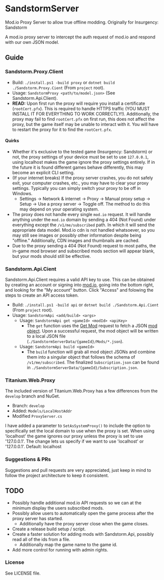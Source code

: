 # SandstormServer
Mod.io Proxy Server to allow true offline modding. Originally for Insurgency: Sandstorm

A mod.io proxy server to intercept the auth request of mod.io and respond with our own JSON model.

## Guide

### Sandstorm.Proxy.Client
- Build: `./install.ps1 -build proxy` or `dotnet build ./Sandstorm.Proxy.Cient` (From `project` root).
- Usage: `SandstormProxy <path/to/model.json>` (See Sandstorm.Api.Client).
- **READ:** Upon first run the proxy will require you install a certificate (`rootCert.pfx`). This is required to handle HTTPS traffic (YOU MUST INSTALL IT FOR EVERYTHING TO WORK CORRECTLY!). Additionally, the proxy may fail to find `rootCert.pfx` on first run, this does not affect the proxy, but the game itself may be unable to interact with it. You will have to restart the proxy for it to find the `rootCert.pfx`.
#### Quirks
- Whether it's exclusive to the tested game (Insurgency: Sandstorm) or not, the proxy settings of your device must be set to use `127.0.0.1`, using localhost makes the game ignore the proxy settings entirely. If in the future it is found different games behave differently, this may become an explicit CLI setting.
- (If your internet breaks) If the proxy server crashes, you do not safely exit, your computer crashes, etc., you may have to clear your proxy settings. Typically you can simply switch your proxy to be off in Windows.
    - Settings -> Network & internet -> Proxy -> Manual proxy setup -> Setup -> Use a proxy server -> Toggle off. The method to do this may depend on your operating system.
- The proxy does not handle every single `mod.io` request. It will handle anything under the `mod.io` domain by sending a 404 (Not Found) under everything except the `/v1/me/subscribed` path. In which it will send the appropriate data model. Mod.io cdn is not handled whatsoever, so you may still see images or possibly other information despite being "offline." Additionally, CDN images and thumbnails are cached.
- Due to the proxy sending a 404 (Not Found) request to most paths, the in-game mod browser and subscribed mods section will appear blank, but your mods should still be effective.

### Sandstorm.Api.Cient
Sandstorm.Api.Client requires a valid API key to use. This can be obtained by creating an account or signing into [mod.io](https://mod.io/g), going into the bottom right, and looking for the "My account" button. Click "Access" and folowing the steps to create an API access token.

- Build: `./install.ps1 -build api` or `dotnet build ./Sandstorm.Api.Cient` (From `project` root).
- Usage: `SandstormApi <add/build> <args>`
    - Usage: `SandstormApi get <gameId> <modId> <apiKey>`
        - The `get` function uses the [Get Mod](https://docs.mod.io/#get-mod) request to fetch a JSON [mod object](https://docs.mod.io/#mod-object). Upon a successful request, the mod object will be written to a local JSON file (`./SandstormServerData/{gameId}/Mods/*.json`).
    - Usage: `SandstormApi build <gameId>`
        - The `build` function will grab all mod object JSONs and combine them into a singular object that follows the schema of `/v1/me/subscribed`. The finalized `Subscription.json` can be found in `./SandstormServerData/{gameId}/Subscription.json`.

### Titanium.Web.Proxy
The included version of Titanium.Web.Proxy has a few differences from the `develop` branch and NuGet.
- Branch: `develop`
- Added: `Models/LocalHostAddr`
- Modified `ProxyServer.cs`

I have added a parameter to `SetAsSystemProxy()` to include the option to specifically set the local domain to use when the proxy is set. When using 'localhost' the game ignores our proxy unless the proxy is set to use '127.0.0.1'. The change lets us specify if we want to use 'localhost' or '127.0.0.1'. Default: localhost

### Suggestions & PRs
Suggestions and pull requests are very appreciated, just keep in mind to follow the project architecture to keep it consistent.

## TODO
- Possibly handle additional mod.io API requests so we can at the minimum display the users subscribed mods.
- Possibly allow users to automatically open the game process after the proxy server has started.
    - Additionally have the proxy server close when the game closes.
- Create a release build setup / script.
- Create a faster solution for adding mods with Sandstorm.Api, possibly read all of the ids from a file.
    - Additionally map the game name to the game id.
- Add more control for running with admin rights.

### License
See LICENSE file.